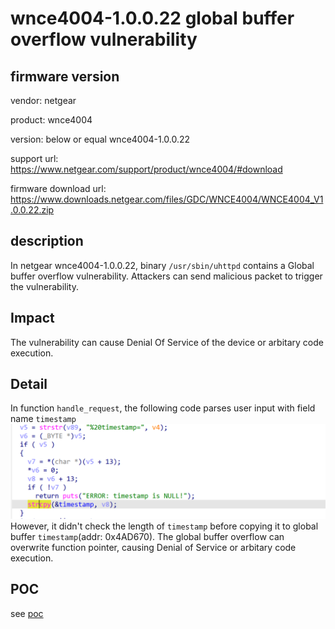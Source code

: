 # wnce4004-1.0.0.22 global buffer overflow vulnerability
## firmware version
vendor: netgear

product: wnce4004

version: below or equal wnce4004-1.0.0.22

support url: https://www.netgear.com/support/product/wnce4004/#download

firmware download url: https://www.downloads.netgear.com/files/GDC/WNCE4004/WNCE4004_V1.0.0.22.zip

## description
In netgear wnce4004-1.0.0.22, binary `/usr/sbin/uhttpd` contains a Global buffer overflow vulnerability. Attackers can send malicious packet to trigger the vulnerability.

## Impact
The vulnerability can cause Denial Of Service of the device or arbitary code execution.

## Detail
In function `handle_request`, the following code parses user input with field name `timestamp`
![timestamp](image.png)
However, it didn't check the length of `timestamp` before copying it to global buffer `timestamp`(addr: 0x4AD670). The global buffer overflow can overwrite function pointer, causing Denial of Service or arbitary code execution.

## POC
see [poc](./poc)
